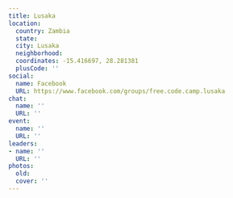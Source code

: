 ```yaml
---
title: Lusaka
location:
  country: Zambia
  state: 
  city: Lusaka
  neighborhood: 
  coordinates: -15.416697, 28.281381
  plusCode: ''
social:
  name: Facebook
  URL: https://www.facebook.com/groups/free.code.camp.lusaka
chat:
  name: ''
  URL: ''
event:
  name: ''
  URL: ''
leaders:
- name: ''
  URL: ''
photos:
  old: 
  cover: ''
---
```

